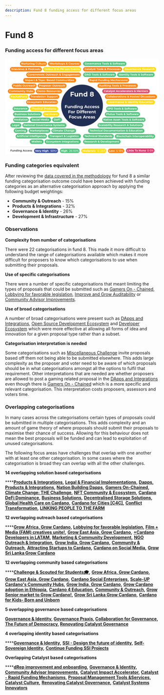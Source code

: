 ```yaml
---
description: Fund 8 funding access for different focus areas
---
```


# Fund 8

###

### Funding access for different focus areas

![](<../../.gitbook/assets/fund-8-funding-access (1).png>)

### **Funding categories equivalent**

After reviewing the [data covered in the methodology](methodology-data-and-feedback.md) for fund 8 a similar funding categorisation outcome could have been achieved with funding categories as an alternative categorisation approach by applying the following budget weightings:

* **Community & Outreach** - 15%
* **Products & Integrations** - 32%
* **Governance & Identity** - 26%
* **Development & Infrastructure** - 27%



### Observations

**Complexity from number of categorisations**

There were 22 categorisations in fund 8. This made it more difficult to understand the range of categorisations available which makes it more difficult for proposers to know which categorisations to use when submitting their proposals.



**Use of specific categorisations**

There were a number of specific categorisations that meant limiting the types of proposals that could be submitted such as [Gamers On - Chained](https://app.ideascale.com/t/UM5UZBqeS), [Lobbying for favorable legislation](https://app.ideascale.com/t/UM5UZBqac), [Improve and Grow Auditability](https://app.ideascale.com/t/UM5UZBrDj) or [Community Advisor Improvements](https://app.ideascale.com/t/UM5UZBrSi).



**Use of broad categorisations**

A number of broad categorisations were present such as [DApps and Integrations](https://app.ideascale.com/t/UM5UZBrBL), [Open Source Development Ecosystem](https://app.ideascale.com/t/UM5UZBqsx) and [Developer Ecosystem](https://app.ideascale.com/t/UM5UZBraj) which were more effective at allowing all forms of idea and innovation for a given proposal type rather than a subset.



**Categorisation interpretation is needed**

Some categorisations such as [Miscellaneous Challenge](https://app.ideascale.com/t/UM5UZBqeP) invite proposals based off them not being able to be submitted elsewhere. This adds large complexity as the proposer and voter need to be aware of which proposals should be in what categorisations amongst all the options to fulfil that requirement. Other interpretations that are needed are whether proposers are allowed to post a gaming related proposal in the [DApps and Integrations](https://app.ideascale.com/t/UM5UZBrBL) even though there is [Gamers On - Chained](https://app.ideascale.com/t/UM5UZBqeS) which is a more specific and relevant categorisation. This interpretation costs proposers, assessors and voters time.



### Overlapping categorisations

In many cases across the categorisations certain types of proposals could be submitted in multiple categorisations. This adds complexity and an amount of game theory of where proposals should submit their proposals to maximise their chance of success. Allowing for this behaviour does not mean the best proposals will be funded and can lead to exploitation of unused categorisations.



The following focus areas have challenges that overlap with one another with at least one other categorisation. In some cases where the categorisation is broad they can overlap with all the other challenges.



**14 overlapping solution based categorisations**

****[**Products & Integrations**](https://app.ideascale.com/t/UM5UZBunL)**,** [**Legal & Financial Implementations**](https://app.ideascale.com/t/UM5UZBvbn)**,** [**Dapps, Products & Integrations**](https://app.ideascale.com/t/UM5UZBw78)**,** [**Nation Building Dapps**](https://app.ideascale.com/t/UM5UZBuo2)**,** [**Gamers On-Chained**](https://app.ideascale.com/t/UM5UZBw1o)**,** [**Climate Change: THE Challenge**](https://app.ideascale.com/t/UM5UZBvq4)**,** [**NFT Community & Ecosystem**](https://app.ideascale.com/t/UM5UZBwLV)**,** [**Cardano DeFi Dominance**](https://app.ideascale.com/t/UM5UZBurB)**,** [**Business Solutions**](https://app.ideascale.com/t/UM5UZBvhC)**,** [**Decentralised Storage Solutions**](https://app.ideascale.com/t/UM5UZBuuG)**,** [**Global Health Care on Cardano**](https://app.ideascale.com/t/UM5UZBw4s)**,** [**Cardano for Cities \[C4C\]**](https://app.ideascale.com/t/UM5UZBwDp)**,** [**Conflict Transformation**](https://app.ideascale.com/t/UM5UZBulb)**,** [**LINKING PEOPLE TO THE FARM**](https://app.ideascale.com/t/UM5UZBwPp)



**12 overlapping outreach based categorisations**

****[**Grow Africa, Grow Cardano**](https://app.ideascale.com/t/UM5UZBuk1)**,** [**Lobbying for favorable legislation**](https://app.ideascale.com/t/UM5UZBwe3)**,** [**Film + Media (FAM) creatives unite!**](https://app.ideascale.com/t/UM5UZBuw7)**,** [**Grow East Asia, Grow Cardano**](https://app.ideascale.com/t/UM5UZBvV3)**,** [**+Cardano Developers in LATAM**](https://cardano.ideascale.com/c/idea/405144)**,**  [**Marketing & Community Development**](https://app.ideascale.com/t/UM5UZBwId)**,** [**NGO Outreach & Integration**](https://app.ideascale.com/t/UM5UZBvey)**,** [**Grow India, Grow Cardano**](https://app.ideascale.com/t/UM5UZBumF)**,** [**Community & Outreach**](https://app.ideascale.com/t/UM5UZBunC)**,** [**Attracting Startups to Cardano**](https://app.ideascale.com/t/UM5UZBvur)**,** [**Cardano on Social Media**](https://app.ideascale.com/t/UM5UZBw8V)**,** [**Grow Sri Lanka Grow Cardano**](https://app.ideascale.com/t/UM5UZBurO)



**12 overlapping community based categorisations**

****[**Challenge & Scouted for Students🎓**](https://app.ideascale.com/t/UM5UZBvbE)**,** [**Grow Africa, Grow Cardano**](https://app.ideascale.com/t/UM5UZBuk1)**,** [**Grow East Asia, Grow Cardano**](https://app.ideascale.com/t/UM5UZBvV3)**,** [**Cardano Social Enterprises**](https://app.ideascale.com/t/UM5UZBuod)**,** [**Scale-UP Cardano's Community Hubs**](https://app.ideascale.com/t/UM5UZBukC)**,** [**Grow India, Grow Cardano**](https://app.ideascale.com/t/UM5UZBumF)**,** [**Grow Cardano adoption in Ethiopia**](https://app.ideascale.com/t/UM5UZBu6F)**,** [**Cardano 4 Education**](https://app.ideascale.com/t/UM5UZBwpW)**,** [**Community & Outreach**](https://app.ideascale.com/t/UM5UZBunC)**,** [**Grow Senior market to Grow Cardano!**](https://app.ideascale.com/t/UM5UZBuog)**,** [**Grow Sri Lanka Grow Cardano**](https://app.ideascale.com/t/UM5UZBurO)**,** [**Cardano for Kids- Born and Unborn**](https://app.ideascale.com/t/UM5UZBuqn)



**5 overlapping governance based categorisations** &#x20;

****[**Governance & Identity**](https://app.ideascale.com/t/UM5UZBunV)**,** [**Governance Praxis**](https://app.ideascale.com/t/UM5UZBv6V)**,** [**Collaboration for Governance**](https://app.ideascale.com/t/UM5UZBwWo)**,** [**The Future of Democracy**](https://app.ideascale.com/t/UM5UZBvIA)**,** [**Renovating Catalyst Governance**](https://app.ideascale.com/t/UM5UZBvyp)****



**4 overlapping identity based categorisations**

****[**Governance & Identity**](https://app.ideascale.com/t/UM5UZBunV)**,** [**SSI - Design the future of identity**](https://app.ideascale.com/t/UM5UZBvbo)**,** [**Self-Sovereign Identity**](https://app.ideascale.com/t/UM5UZBwIB)**,** [**Continue Funding SSI Projects**](https://app.ideascale.com/t/UM5UZBvcB)



**Overlapping Catalyst based categorisations**

****[**dRep improvement and onboarding**](https://app.ideascale.com/t/UM5UZBvsJ)**,** [**Governance & Identity**](https://app.ideascale.com/t/UM5UZBunV)**,** [**Community Advisor Improvements**](https://app.ideascale.com/t/UM5UZBwYx)**,** [**Catalyst Impact Accelerator**](https://app.ideascale.com/t/UM5UZBwWz)**,** [**Catalyst - Rapid Funding Mechanisms**](https://app.ideascale.com/t/UM5UZBumy)**,** [**Proposal Management Tools \&Services**](https://app.ideascale.com/t/UM5UZBweN)**,** [**Catalyst Culture**](https://app.ideascale.com/t/UM5UZBvsH)**,** [**Renovating Catalyst Governance**](https://app.ideascale.com/t/UM5UZBvyp)**,** [**Catalyst Systems Innovators**](https://app.ideascale.com/t/UM5UZBw8W)
